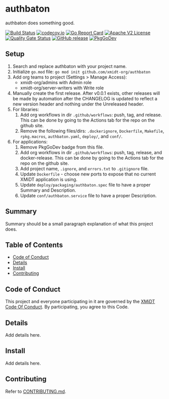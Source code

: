 # authbaton

authbaton does something good.

[![Build Status](https://travis-ci.com/xmidt-org/authbaton.svg?branch=main)](https://travis-ci.com/xmidt-org/authbaton)
[![codecov.io](http://codecov.io/github/xmidt-org/authbaton/coverage.svg?branch=main)](http://codecov.io/github/xmidt-org/authbaton?branch=main)
[![Go Report Card](https://goreportcard.com/badge/github.com/xmidt-org/authbaton)](https://goreportcard.com/report/github.com/xmidt-org/authbaton)
[![Apache V2 License](http://img.shields.io/badge/license-Apache%20V2-blue.svg)](https://github.com/xmidt-org/authbaton/blob/main/LICENSE)
[![Quality Gate Status](https://sonarcloud.io/api/project_badges/measure?project=xmidt-org_PROJECT&metric=alert_status)](https://sonarcloud.io/dashboard?id=xmidt-org_PROJECT)
[![GitHub release](https://img.shields.io/github/release/xmidt-org/authbaton.svg)](CHANGELOG.md)
[![PkgGoDev](https://pkg.go.dev/badge/github.com/xmidt-org/authbaton)](https://pkg.go.dev/github.com/xmidt-org/authbaton)

## Setup

1. Search and replace authbaton with your project name.
1. Initialize `go.mod` file: `go mod init github.com/xmidt-org/authbaton`
1. Add org teams to project (Settings > Manage Access): 
    - xmidt-org/admins with Admin role
    - xmidt-org/server-writers with Write role
1. Manually create the first release.  After v0.0.1 exists, other releases will be made by automation after the CHANGELOG is updated to reflect a new version header and nothing under the Unreleased header.
1. For libraries:
    1. Add org workflows in dir `.github/workflows`: push, tag, and release. This can be done by going to the Actions tab for the repo on the github site.
    1. Remove the following files/dirs: `.dockerignore`, `Dockerfile`, `Makefile`, `rpkg.macros`, `authbaton.yaml`, `deploy/`, and `conf/`.
1. For applications:
    1. Remove PkgGoDev badge from this file.
    1. Add org workflows in dir `.github/workflows`: push, tag, release, and docker-release. This can be done by going to the Actions tab for the repo on the github site.
    1. Add project name, `.ignore`, and `errors.txt` to `.gitignore` file.
    1. Update `Dockerfile` - choose new ports to expose that no current XMiDT application is using.
    1. Update `deploy/packaging/authbaton.spec` file to have a proper Summary and Description.
    1. Update `conf/authbaton.service` file to have a proper Description.


## Summary

Summary should be a small paragraph explanation of what this project does.

## Table of Contents

- [Code of Conduct](#code-of-conduct)
- [Details](#details)
- [Install](#install)
- [Contributing](#contributing)

## Code of Conduct

This project and everyone participating in it are governed by the [XMiDT Code Of Conduct](https://xmidt.io/code_of_conduct/). 
By participating, you agree to this Code.

## Details

Add details here.

## Install

Add details here.

## Contributing

Refer to [CONTRIBUTING.md](CONTRIBUTING.md).
